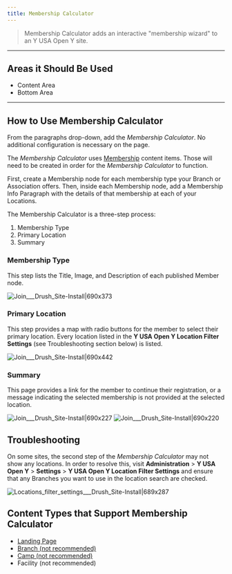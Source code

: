 ```yaml
---
title: Membership Calculator
---
```



>
> Membership Calculator adds an interactive "membership wizard" to an Y USA Open Y site.
---
## Areas it Should Be Used

* Content Area
* Bottom Area

---

## How to Use Membership Calculator

From the paragraphs drop-down, add the *Membership Calculator*. No additional configuration is necessary on the page.

The *Membership Calculator* uses [Membership](https://community.openymca.org/t/membership-content-types-open-y-user-docs/907) content items. Those will need to be created in order for the *Membership Calculator* to function.

First, create a Membership node for each membership type your Branch or Association offers. Then, inside each Membership node, add a Membership Info Paragraph with the details of that membership at each of your Locations.

The Membership Calculator is a three-step process:
1. Membership Type
2. Primary Location
3. Summary

### Membership Type
This step lists the Title, Image, and Description of each published Member node.

![Join___Drush_Site-Install|690x373](upload://u6yyw4uFzZZCotOQd4pYtQCaAhQ.png)

### Primary Location
This step provides a map with radio buttons for the member to select their primary location. Every location listed in the **Y USA Open Y Location Filter Settings** (see Troubleshooting section below) is listed.

![Join___Drush_Site-Install|690x442](upload://6i4S8IF4qJvSPyb2ALReAUlGoLv.jpeg)

### Summary

This page provides a link for the member to continue their registration, or a message indicating the selected membership is not provided at the selected location.

![Join___Drush_Site-Install|690x227](upload://2Ee7kf0rgze3Zu9LJgI89y3wcWS.png)
![Join___Drush_Site-Install|690x220](upload://oiNJgkNX0AF53v7fCMUSanEyg7.png)

<h2 id="heading--troubleshooting">Troubleshooting</h2>

On some sites, the second step of the *Membership Calculator* may not show any locations. In order to resolve this, visit **Administration** > **Y USA Open Y** > **Settings** > **Y USA Open Y Location Filter Settings** and ensure that any Branches you want to use in the location search are checked.

![Locations_filter_settings___Drush_Site-Install|689x287](upload://wnoZu5d7zbclkYYCE9DbOGCKEn0.png)


## Content Types that Support Membership Calculator

* [Landing Page](https://community.openymca.org/t/landing-page-content-types-open-y-user-docs/667)
* [Branch (not recommended)](https://community.openymca.org/t/branch-content-types-open-y-user-docs/685/2)
* [Camp (not recommended)](https://community.openymca.org/t/camp-content-types-user-docs/690/2)
* Facility (not recommended)